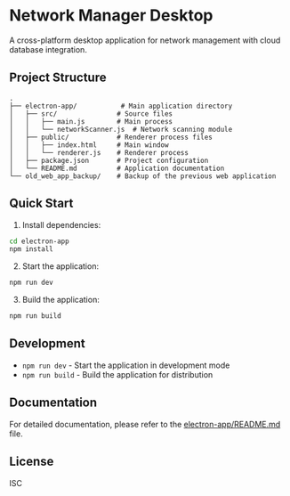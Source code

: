 # Network Manager Desktop

A cross-platform desktop application for network management with cloud database integration.

## Project Structure

```
.
├── electron-app/           # Main application directory
│   ├── src/               # Source files
│   │   ├── main.js        # Main process
│   │   └── networkScanner.js  # Network scanning module
│   ├── public/            # Renderer process files
│   │   ├── index.html     # Main window
│   │   └── renderer.js    # Renderer process
│   ├── package.json       # Project configuration
│   └── README.md          # Application documentation
└── old_web_app_backup/    # Backup of the previous web application
```

## Quick Start

1. Install dependencies:
```bash
cd electron-app
npm install
```

2. Start the application:
```bash
npm run dev
```

3. Build the application:
```bash
npm run build
```

## Development

- `npm run dev` - Start the application in development mode
- `npm run build` - Build the application for distribution

## Documentation

For detailed documentation, please refer to the [electron-app/README.md](electron-app/README.md) file.

## License

ISC 